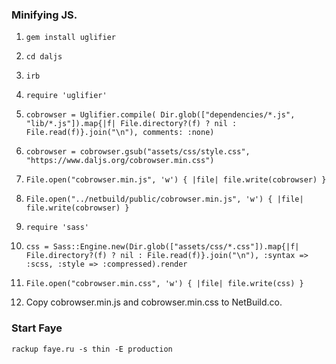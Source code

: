 ### Minifying JS.

1. `gem install uglifier`
2. `cd daljs`
3. `irb`
4. `require 'uglifier'`
5. `cobrowser = Uglifier.compile( Dir.glob(["dependencies/*.js", "lib/*.js"]).map{|f| File.directory?(f) ? nil : File.read(f)}.join("\n"), comments: :none)`
6. `cobrowser = cobrowser.gsub("assets/css/style.css", "https://www.daljs.org/cobrowser.min.css")`
7. `File.open("cobrowser.min.js", 'w') { |file| file.write(cobrowser) }`
8. `File.open("../netbuild/public/cobrowser.min.js", 'w') { |file| file.write(cobrowser) }`

9. `require 'sass'`
10. `css = Sass::Engine.new(Dir.glob(["assets/css/*.css"]).map{|f| File.directory?(f) ? nil : File.read(f)}.join("\n"), :syntax => :scss, :style => :compressed).render`
11. `File.open("cobrowser.min.css", 'w') { |file| file.write(css) }`
12. Copy cobrowser.min.js and cobrowser.min.css to NetBuild.co.

### Start Faye
`rackup faye.ru -s thin -E production`